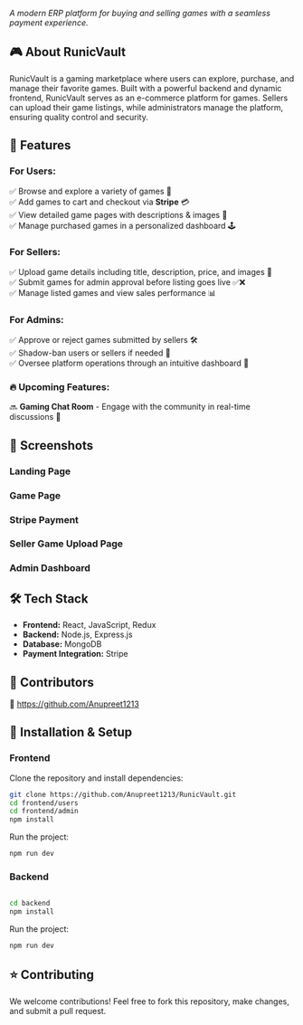 _A modern ERP platform for buying and selling games with a seamless payment experience._

## 🎮 About RunicVault  
RunicVault is a gaming marketplace where users can explore, purchase, and manage their favorite games. Built with a powerful backend and dynamic frontend, RunicVault serves as an e-commerce platform for games. Sellers can upload their game listings, while administrators manage the platform, ensuring quality control and security.

## 🚀 Features  
### For Users:
✅ Browse and explore a variety of games 📜  
✅ Add games to cart and checkout via **Stripe** 💳  
✅ View detailed game pages with descriptions & images 🎥  
✅ Manage purchased games in a personalized dashboard 🕹️  

### For Sellers:
✅ Upload game details including title, description, price, and images 📝  
✅ Submit games for admin approval before listing goes live ✅❌  
✅ Manage listed games and view sales performance 📊  

### For Admins:
✅ Approve or reject games submitted by sellers 🛠️  
✅ Shadow-ban users or sellers if needed 🚫  
✅ Oversee platform operations through an intuitive dashboard 📌  

### 🔥 Upcoming Features:
🔜 **Gaming Chat Room** - Engage with the community in real-time discussions 💬

## 📸 Screenshots  
### Landing Page

### Game Page

### Stripe Payment

### Seller Game Upload Page

### Admin Dashboard


## 🛠️ Tech Stack  
- **Frontend:** React, JavaScript, Redux
- **Backend:** Node.js, Express.js  
- **Database:** MongoDB  
- **Payment Integration:** Stripe  

## 🤝 Contributors  
👤 https://github.com/Anupreet1213  

## 📜 Installation & Setup  

### Frontend
Clone the repository and install dependencies:  
```sh  
git clone https://github.com/Anupreet1213/RunicVault.git
cd frontend/users
cd frontend/admin
npm install
```
Run the project:  
```sh  
npm run dev  
```

### Backend

 
```sh  

cd backend
npm install
```
Run the project:  
```sh  
npm run dev  
```


## ⭐ Contributing  
We welcome contributions! Feel free to fork this repository, make changes, and submit a pull request.